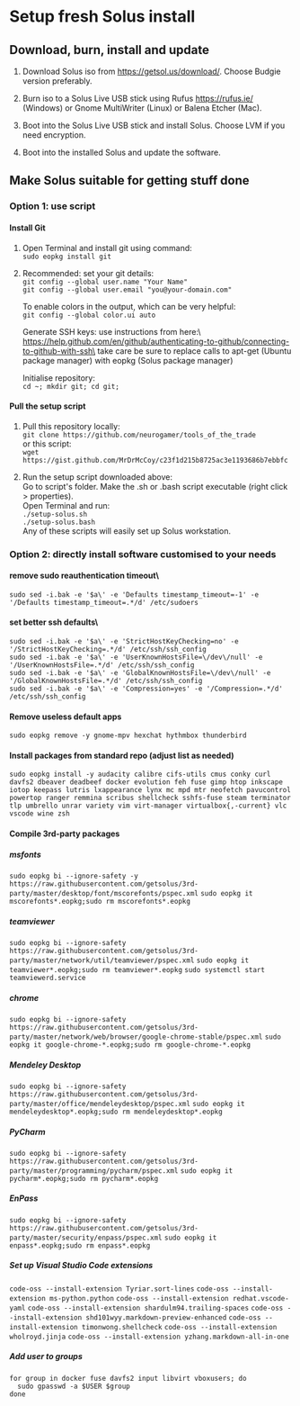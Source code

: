# Setup fresh Solus install 

## Download, burn, install and update
1. Download Solus iso from https://getsol.us/download/. Choose Budgie version preferably.

1. Burn iso to a Solus Live USB stick using Rufus https://rufus.ie/ (Windows) or Gnome MultiWriter (Linux) or Balena Etcher (Mac).

1. Boot into the Solus Live USB stick and install Solus. Choose LVM if you need encryption.

1. Boot into the installed Solus and update the software.


## Make Solus suitable for getting stuff done

### Option 1: use script
#### Install Git

1. Open Terminal and install git using command:\
   `sudo eopkg install git`

1. Recommended:  set your git details:\
    `git config --global user.name "Your Name"`\
    `git config --global user.email "you@your-domain.com"`

   To enable colors in the output, which can be very helpful:\
    `git config --global color.ui auto`

   Generate SSH keys: use instructions from here:\ 
   https://help.github.com/en/github/authenticating-to-github/connecting-to-github-with-ssh\
   take care be sure to replace calls to apt-get (Ubuntu package manager) with eopkg (Solus package manager)

   Initialise repository:\
    `cd ~; mkdir git; cd git;`

#### Pull the setup script

1. Pull this repository locally:\
   `git clone https://github.com/neurogamer/tools_of_the_trade`\
   or this script:\
   `wget https://gist.github.com/MrDrMcCoy/c23f1d215b8725ac3e1193686b7ebbfc`
   
1. Run the setup script downloaded above:\
   Go to script's folder. Make the .sh or .bash script executable (right click > properties).\
   Open Terminal and run:\
    `./setup-solus.sh`\
    `./setup-solus.bash`\
   Any of these scripts will easily set up Solus workstation.

### Option 2: directly install software customised to your needs

#### remove sudo reauthentication timeout\
`sudo sed -i.bak -e '$a\' -e 'Defaults timestamp_timeout=-1' -e '/Defaults timestamp_timeout=.*/d' /etc/sudoers`

#### set better ssh defaults\
`sudo sed -i.bak -e '$a\' -e 'StrictHostKeyChecking=no' -e '/StrictHostKeyChecking=.*/d' /etc/ssh/ssh_config`\
`sudo sed -i.bak -e '$a\' -e 'UserKnownHostsFile=\/dev\/null' -e '/UserKnownHostsFile=.*/d' /etc/ssh/ssh_config`\
`sudo sed -i.bak -e '$a\' -e 'GlobalKnownHostsFile=\/dev\/null' -e '/GlobalKnownHostsFile=.*/d' /etc/ssh/ssh_config`\
`sudo sed -i.bak -e '$a\' -e 'Compression=yes' -e '/Compression=.*/d' /etc/ssh/ssh_config`

#### Remove useless default apps
`sudo eopkg remove -y gnome-mpv hexchat hythmbox thunderbird`

#### Install packages from standard repo (adjust list as needed)
`sudo eopkg install -y audacity calibre cifs-utils cmus conky curl davfs2 dbeaver deadbeef docker evolution feh fuse gimp htop inkscape iotop keepass lutris lxappearance lynx mc mpd mtr neofetch pavucontrol powertop ranger remmina scribus shellcheck sshfs-fuse steam terminator tlp umbrello unrar variety vim virt-manager virtualbox{,-current} vlc vscode wine zsh`

#### Compile 3rd-party packages

##### msfonts
`sudo eopkg bi --ignore-safety -y https://raw.githubusercontent.com/getsolus/3rd-party/master/desktop/font/mscorefonts/pspec.xml`
`sudo eopkg it mscorefonts*.eopkg;sudo rm mscorefonts*.eopkg`

##### teamviewer
`sudo eopkg bi --ignore-safety https://raw.githubusercontent.com/getsolus/3rd-party/master/network/util/teamviewer/pspec.xml`
`sudo eopkg it teamviewer*.eopkg;sudo rm teamviewer*.eopkg`
`sudo systemctl start teamviewerd.service`

##### chrome
`sudo eopkg bi --ignore-safety https://raw.githubusercontent.com/getsolus/3rd-party/master/network/web/browser/google-chrome-stable/pspec.xml`
`sudo eopkg it google-chrome-*.eopkg;sudo rm google-chrome-*.eopkg`

##### Mendeley Desktop
`sudo eopkg bi --ignore-safety https://raw.githubusercontent.com/getsolus/3rd-party/master/office/mendeleydesktop/pspec.xml`
`sudo eopkg it mendeleydesktop*.eopkg;sudo rm mendeleydesktop*.eopkg`

##### PyCharm
`sudo eopkg bi --ignore-safety https://raw.githubusercontent.com/getsolus/3rd-party/master/programming/pycharm/pspec.xml`
`sudo eopkg it pycharm*.eopkg;sudo rm pycharm*.eopkg`

##### EnPass
`sudo eopkg bi --ignore-safety https://raw.githubusercontent.com/getsolus/3rd-party/master/security/enpass/pspec.xml`
`sudo eopkg it enpass*.eopkg;sudo rm enpass*.eopkg`

##### Set up Visual Studio Code extensions
`code-oss --install-extension Tyriar.sort-lines`
`code-oss --install-extension ms-python.python`
`code-oss --install-extension redhat.vscode-yaml`
`code-oss --install-extension shardulm94.trailing-spaces`
`code-oss --install-extension shd101wyy.markdown-preview-enhanced`
`code-oss --install-extension timonwong.shellcheck`
`code-oss --install-extension wholroyd.jinja`
`code-oss --install-extension yzhang.markdown-all-in-one`


##### Add user to groups
```
for group in docker fuse davfs2 input libvirt vboxusers; do
  sudo gpasswd -a $USER $group
done
```

